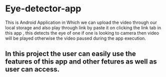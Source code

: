 # Eye-detector-app
This is Android Application in Which we can upload the video through our local storage and also play through link by paste it on clicking the link tab in this app , this detects the eye of one if one is looking to camera then video will be played otherwise the video paused during the app execution.
## In this project the user can easily use the features of this app and other fetures as well as user can access.
